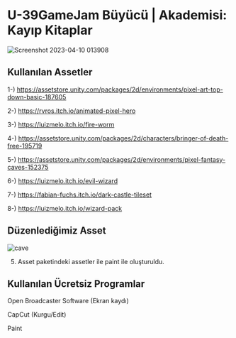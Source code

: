# U-39GameJam Büyücü | Akademisi: Kayıp Kitaplar
![Screenshot 2023-04-10 013908](https://user-images.githubusercontent.com/54241620/230800935-e8e09010-1464-435b-9d78-3b7983ab4add.png)

## Kullanılan Assetler
1-) https://assetstore.unity.com/packages/2d/environments/pixel-art-top-down-basic-187605

2-) https://rvros.itch.io/animated-pixel-hero

3-) https://luizmelo.itch.io/fire-worm

4-) https://assetstore.unity.com/packages/2d/characters/bringer-of-death-free-195719

5-) https://assetstore.unity.com/packages/2d/environments/pixel-fantasy-caves-152375

6-) https://luizmelo.itch.io/evil-wizard

7-) https://fabian-fuchs.itch.io/dark-castle-tileset

8-) https://luizmelo.itch.io/wizard-pack

## Düzenlediğimiz Asset
![cave](https://user-images.githubusercontent.com/54241620/230801220-829271d7-91f9-4056-baa5-860352deb9f4.png)

5. Asset paketindeki assetler ile paint ile oluşturuldu.

## Kullanılan Ücretsiz Programlar
Open Broadcaster Software (Ekran kaydı)

CapCut (Kurgu/Edit)

Paint
